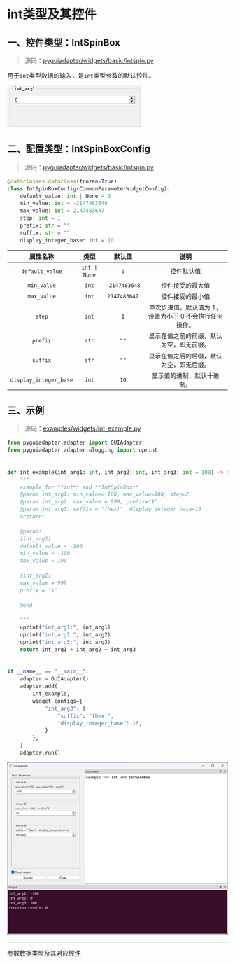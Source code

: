 # int类型及其控件

## 一、控件类型：IntSpinBox

> 源码：[pyguiadapter/widgets/basic/intspin.py]()

用于`int`类型数据的输入，是`int`类型参数的默认控件。



![](../images/intspin.png)



## 二、配置类型：IntSpinBoxConfig

> 源码：[pyguiadapter/widgets/basic/intspin.py]() 

```py
@dataclasses.dataclass(frozen=True)
class IntSpinBoxConfig(CommonParameterWidgetConfig):
    default_value: int | None = 0
    min_value: int = -2147483648
    max_value: int = 2147483647
    step: int = 1
    prefix: str = ""
    suffix: str = ""
    display_integer_base: int = 10
```

|        属性名称        |     类型      |    默认值     |                          说明                           |
| :--------------------: | :-----------: | :-----------: | :-----------------------------------------------------: |
|    `default_value`     | `int \| None` |      `0`      |                       控件默认值                        |
|      `min_value`       |     `int`     | `-2147483648` |                    控件接受的最大值                     |
|      `max_value`       |     `int`     | `2147483647`  |                    控件接受的最小值                     |
|         `step`         |     `int`     |      `1`      | 单次步进值。默认值为 1，设置为小于 0 不会执行任何操作。 |
|        `prefix`        |     `str`     |     `""`      |        显示在值之前的前缀，默认为空，即无前缀。         |
|        `suffix`        |     `str`     |     `""`      |        显示在值之后的后缀，默认为空，即无后缀。         |
| `display_integer_base` |     `int`     |     `10`      |               显示值的进制，默认十进制。                |



## 三、示例

> 源码：[examples/widgets/int_example.py]()



```python
from pyguiadapter.adapter import GUIAdapter
from pyguiadapter.adapter.ulogging import uprint


def int_example(int_arg1: int, int_arg2: int, int_arg3: int = 100) -> int:
    """
    example for **int** and **IntSpinBox**
    @param int_arg1: min_value=-100, max_value=100, step=2
    @param int_arg2: max_value = 999, prefix="$"
    @param int_arg3: suffix = "(hex)", display_integer_base=16
    @return:

    @params
    [int_arg1]
    default_value = -100
    min_value = -100
    max_value = 100

    [int_arg2]
    max_value = 999
    prefix = "$"

    @end

    """
    uprint("int_arg1:", int_arg1)
    uprint("int_arg2:", int_arg2)
    uprint("int_arg3:", int_arg3)
    return int_arg1 + int_arg2 + int_arg3


if __name__ == "__main__":
    adapter = GUIAdapter()
    adapter.add(
        int_example,
        widget_configs={
            "int_arg3": {
                "suffix": "(hex)",
                "display_integer_base": 16,
            }
        },
    )
    adapter.run()
```

<img src="../images/int_example.png" />



---

[参数数据类型及其对应控件](widgets/types_and_widgets.md)